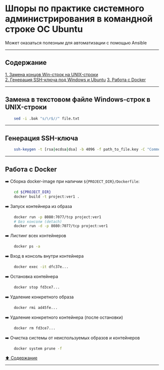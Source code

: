 # Шпоры по практике системного администрирования в командной строке ОС Ubuntu #

Может оказаться полезным для автоматизации с помощью Ansible

----

## Содержание ##

[1. Замена концов Win-строк на UNIX-строки](#замена-в-текстовом-файле-windows-строк-в-unix-строки)    
[2. Генерация SSH-ключа под Windows и Ubuntu](#генерация-ssh-ключа)
[3. Работа с Docker](#работа-с-docker)    

----

## Замена в текстовом файле Windows-строк в UNIX-строки ##

```bash
    sed -i .bak "s/\r$//" file.txt
```

----

## Генерация SSH-ключа ##

```bash
    ssh-keygen -t [rsa|ecdsa|dsa] -b 4096 -f path_to_file.key -C "Comment or mail"
```

----

## Работа с Docker ##

:arrow_right: Сборка docker-image при наличии `${PROJECT_DIR}/Dockerfile`:
```bash
    cd ${PROJECT_DIR}
    docker build -t project:ver1 .
```

:arrow_right: Запуск контейнера из образа
```bash
    docker run -p 8080:7077/tcp project:ver1
    # Без консоли (detach)
    docker run -d -p 8080:7077/tcp project:ver1
```

:arrow_right: Листинг всех контейнеров
```bash
    docker ps -a
```

:arrow_right: Вход в консоль внутри контейнера
```bash
    docker exec -it dfc37e...
```

:arrow_right: Остановка контейнера
```bash
    docker stop fd3ce7...
```

:arrow_right: Удаление конкретного образа
```bash
    docker rmi ad45fe...
```

:arrow_right: Удаление конкретного контейнера (после остановки)
```bash
    docker rm fd3ce7...
```

:arrow_right: Очистка системы от неиспользуемых образов и контейнеров
```bash
    docker system prune -f
```

[:arrow_up: Содержание](#содержание)

----
